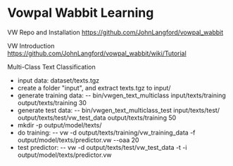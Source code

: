 Vowpal Wabbit Learning
==

VW Repo and Installation
    https://github.com/JohnLangford/vowpal_wabbit

VW Introduction
    https://github.com/JohnLangford/vowpal_wabbit/wiki/Tutorial 

Multi-Class Text Classification
 - input data: dataset/texts.tgz
 - create a folder "input", and extract texts.tgz to input/
 - generate training data: 
 -- bin/vwgen_text_multiclass input/texts/training output/texts/training 30
 - generate test data: 
 -- bin/vwgen_text_multiclass_test input/texts/test/ output/texts/test/vw_test_data output/texts/training 50
 - mkdir -p output/model/texts/
 - do training: 
 -- vw -d output/texts/training/vw_training_data -f output/model/texts/predictor.vw --oaa 20 
 - test predictor: 
 -- vw -d output/texts/test/vw_test_data -t -i output/model/texts/predictor.vw

